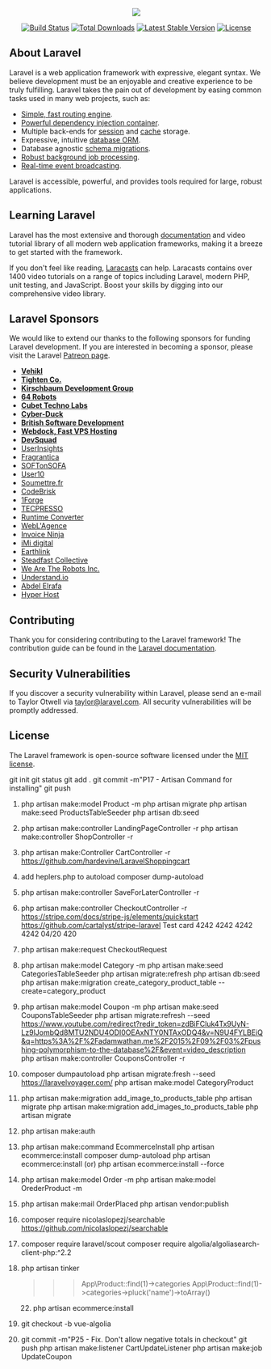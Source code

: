 <p align="center"><img src="https://laravel.com/assets/img/components/logo-laravel.svg"></p>

<p align="center">
<a href="https://travis-ci.org/laravel/framework"><img src="https://travis-ci.org/laravel/framework.svg" alt="Build Status"></a>
<a href="https://packagist.org/packages/laravel/framework"><img src="https://poser.pugx.org/laravel/framework/d/total.svg" alt="Total Downloads"></a>
<a href="https://packagist.org/packages/laravel/framework"><img src="https://poser.pugx.org/laravel/framework/v/stable.svg" alt="Latest Stable Version"></a>
<a href="https://packagist.org/packages/laravel/framework"><img src="https://poser.pugx.org/laravel/framework/license.svg" alt="License"></a>
</p>

## About Laravel

Laravel is a web application framework with expressive, elegant syntax. We believe development must be an enjoyable and creative experience to be truly fulfilling. Laravel takes the pain out of development by easing common tasks used in many web projects, such as:

- [Simple, fast routing engine](https://laravel.com/docs/routing).
- [Powerful dependency injection container](https://laravel.com/docs/container).
- Multiple back-ends for [session](https://laravel.com/docs/session) and [cache](https://laravel.com/docs/cache) storage.
- Expressive, intuitive [database ORM](https://laravel.com/docs/eloquent).
- Database agnostic [schema migrations](https://laravel.com/docs/migrations).
- [Robust background job processing](https://laravel.com/docs/queues).
- [Real-time event broadcasting](https://laravel.com/docs/broadcasting).

Laravel is accessible, powerful, and provides tools required for large, robust applications.

## Learning Laravel

Laravel has the most extensive and thorough [documentation](https://laravel.com/docs) and video tutorial library of all modern web application frameworks, making it a breeze to get started with the framework.

If you don't feel like reading, [Laracasts](https://laracasts.com) can help. Laracasts contains over 1400 video tutorials on a range of topics including Laravel, modern PHP, unit testing, and JavaScript. Boost your skills by digging into our comprehensive video library.

## Laravel Sponsors

We would like to extend our thanks to the following sponsors for funding Laravel development. If you are interested in becoming a sponsor, please visit the Laravel [Patreon page](https://patreon.com/taylorotwell).

- **[Vehikl](https://vehikl.com/)**
- **[Tighten Co.](https://tighten.co)**
- **[Kirschbaum Development Group](https://kirschbaumdevelopment.com)**
- **[64 Robots](https://64robots.com)**
- **[Cubet Techno Labs](https://cubettech.com)**
- **[Cyber-Duck](https://cyber-duck.co.uk)**
- **[British Software Development](https://www.britishsoftware.co)**
- **[Webdock, Fast VPS Hosting](https://www.webdock.io/en)**
- **[DevSquad](https://devsquad.com)**
- [UserInsights](https://userinsights.com)
- [Fragrantica](https://www.fragrantica.com)
- [SOFTonSOFA](https://softonsofa.com/)
- [User10](https://user10.com)
- [Soumettre.fr](https://soumettre.fr/)
- [CodeBrisk](https://codebrisk.com)
- [1Forge](https://1forge.com)
- [TECPRESSO](https://tecpresso.co.jp/)
- [Runtime Converter](http://runtimeconverter.com/)
- [WebL'Agence](https://weblagence.com/)
- [Invoice Ninja](https://www.invoiceninja.com)
- [iMi digital](https://www.imi-digital.de/)
- [Earthlink](https://www.earthlink.ro/)
- [Steadfast Collective](https://steadfastcollective.com/)
- [We Are The Robots Inc.](https://watr.mx/)
- [Understand.io](https://www.understand.io/)
- [Abdel Elrafa](https://abdelelrafa.com)
- [Hyper Host](https://hyper.host)

## Contributing

Thank you for considering contributing to the Laravel framework! The contribution guide can be found in the [Laravel documentation](https://laravel.com/docs/contributions).

## Security Vulnerabilities

If you discover a security vulnerability within Laravel, please send an e-mail to Taylor Otwell via [taylor@laravel.com](mailto:taylor@laravel.com). All security vulnerabilities will be promptly addressed.

## License

The Laravel framework is open-source software licensed under the [MIT license](https://opensource.org/licenses/MIT).

 git init
 git status
 git add .
 git commit -m"P17 - Artisan Command for installing"
 git push
  


1. php artisan make:model Product -m
   php artisan migrate
   php artisan make:seed ProductsTableSeeder
   php artisan db:seed
   
2. php artisan make:controller LandingPageController -r
   php artisan make:controller ShopController -r
   
3. php artisan make:Controller CartController -r
   https://github.com/hardevine/LaravelShoppingcart
 
4. add heplers.php to autoload 
   composer dump-autoload 
   
5. php artisan make:controller SaveForLaterController -r

6. php artisan make:controller CheckoutController -r
   https://stripe.com/docs/stripe-js/elements/quickstart
   https://github.com/cartalyst/stripe-laravel
   Test card 
   4242 4242 4242 4242 04/20  420
 
7. php artisan make:request CheckoutRequest

8. php artisan make:model Category -m
   php artisan make:seed CategoriesTableSeeder
   php artisan migrate:refresh
   php artisan db:seed
   php artisan make:migration create_category_product_table --create=category_product
9. php artisan make:model Coupon -m
   php artisan make:seed CouponsTableSeeder
   php artisan migrate:refresh --seed
   https://www.youtube.com/redirect?redir_token=zdBiFCluk4Tx9UyN-Lz9lJombQd8MTU2NDU4ODI0OEAxNTY0NTAxODQ4&v=N9U4FYLBEiQ&q=https%3A%2F%2Fadamwathan.me%2F2015%2F09%2F03%2Fpushing-polymorphism-to-the-database%2F&event=video_description   
   php artisan make:controller CouponsController -r
 
10. composer dumpautoload
    php artisan migrate:fresh --seed
https://laravelvoyager.com/
    php artisan make:model CategoryProduct
      
12. php artisan make:migration add_image_to_products_table
    php artisan migrate
    php artisan make:migration add_images_to_products_table
    php artisan migrate
    
    
13. php artisan make:auth

17. php artisan make:command EcommerceInstall
    php artisan ecommerce:install
    composer dump-autoload
    php artisan ecommerce:install
        (or)
    php artisan ecommerce:install --force
    
18. php artisan make:model Order -m
    php artisan make:model OrederProduct -m
    
19. php artisan make:mail OrderPlaced
    php artisan vendor:publish

20. composer require nicolaslopezj/searchable
    https://github.com/nicolaslopezj/searchable

21. composer require laravel/scout
    composer require algolia/algoliasearch-client-php:^2.2
    
22. php artisan tinker
    >>> App\Product::find(1)->categories
    >>> App\Product::find(1)->categories->pluck('name')->toArray()
    22. php artisan ecommerce:install

23. git checkout -b vue-algolia
                  
25.
    git commit -m"P25 - Fix. Don't allow negative totals in checkout"
    git push
    php artisan make:listener CartUpdateListener
    php artisan make:job UpdateCoupon
    
